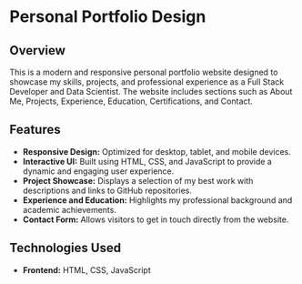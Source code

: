 # Personal Portfolio Design

## Overview
This is a modern and responsive personal portfolio website designed to showcase my skills, projects, and professional experience as a Full Stack Developer and Data Scientist. The website includes sections such as About Me, Projects, Experience, Education, Certifications, and Contact.

## Features
- **Responsive Design:** Optimized for desktop, tablet, and mobile devices.
- **Interactive UI:** Built using HTML, CSS, and JavaScript to provide a dynamic and engaging user experience.
- **Project Showcase:** Displays a selection of my best work with descriptions and links to GitHub repositories.
- **Experience and Education:** Highlights my professional background and academic achievements.
- **Contact Form:** Allows visitors to get in touch directly from the website.

## Technologies Used
- **Frontend:** HTML, CSS, JavaScript


